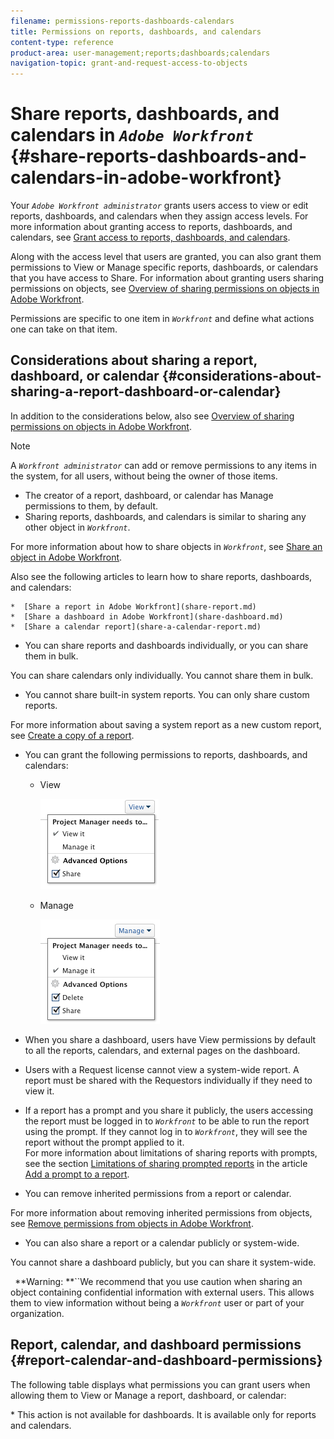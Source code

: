 ```yaml
---
filename: permissions-reports-dashboards-calendars
title: Permissions on reports, dashboards, and calendars
content-type: reference
product-area: user-management;reports;dashboards;calendars
navigation-topic: grant-and-request-access-to-objects
---
```




# Share reports, dashboards, and calendars in *`Adobe Workfront`* {#share-reports-dashboards-and-calendars-in-adobe-workfront}

Your *`Adobe Workfront administrator`* grants users access to view or edit reports, dashboards, and calendars when they assign access levels. For more information about granting access to reports, dashboards, and calendars, see [Grant access to reports, dashboards, and calendars](grant-access-reports-dashboards-calendars.md).


Along with the access level that users are granted, you can also grant them permissions to View or Manage specific reports, dashboards, or calendars that you have access to Share. For information about granting users sharing permissions on objects, see [Overview of sharing permissions on objects in Adobe Workfront](sharing-permissions-on-objects-overview.md). 


Permissions are specific to one item in *`Workfront`* and define what actions one can take on that item.


## Considerations about sharing a report, dashboard, or calendar {#considerations-about-sharing-a-report-dashboard-or-calendar}

In addition to the considerations below, also see [Overview of sharing permissions on objects in Adobe Workfront](sharing-permissions-on-objects-overview.md). 


>[!NOTE]
>
>A *`Workfront administrator`* can add or remove permissions to any items in the system, for all users, without being the owner of those items.  






*  The creator of a report, dashboard, or calendar has Manage permissions to them, by default.
*  Sharing reports, dashboards, and calendars is similar to sharing any other object in *`Workfront`*.


  For more information about how to share objects in *`Workfront`*, see [Share an object in Adobe Workfront](share-an-object.md). 


  Also see the following articles to learn how to share reports, dashboards, and calendars: 

    
    
    *  [Share a report in Adobe Workfront](share-report.md) 
    *  [Share a dashboard in Adobe Workfront](share-dashboard.md) 
    *  [Share a calendar report](share-a-calendar-report.md) 
    
    

*  You can share reports and dashboards individually, or you can share them in bulk.  



  You can share calendars only individually. You cannot share them in bulk.

*  You cannot share built-in system reports. You can only share custom reports.  



  For more information about saving a system report as a new custom report, see [Create a copy of a report](create-copy-report.md).

* You can grant the following permissions to reports, dashboards, and calendars:
    
    
    * View
    
    
      ![](assets/screen-shot-2014-01-22-at-10.19.55-am.png)    
    

    
    * Manage  

    
    
      ![](assets/screen-shot-2014-01-22-at-10.20.13-am.png)    
    

    
    
    
* When you share a dashboard, users have View permissions by default to all the reports, calendars, and external pages on the dashboard.
* Users with a Request license cannot view a system-wide report. A report must be shared with the Requestors individually if they need to view it.
* If a report has a prompt and you share it publicly, the users accessing the report must be logged in to *`Workfront`* to be able to run the report using the prompt. If they cannot log in to *`Workfront`*, they will see the report without the prompt applied to it.  
  For more information about limitations of sharing reports with prompts, see the section [Limitations of sharing prompted reports](add-prompt-report.md#limitations-of-running-public-prompted-reports) in the article [Add a prompt to a report](add-prompt-report.md).

*  You can remove inherited permissions from a report or calendar.


  For more information about removing inherited permissions from objects, see [Remove permissions from objects in Adobe Workfront](remove-permissions-from-objects.md). 

*  You can also share a report or a calendar publicly or system-wide.  



  You cannot share a dashboard publicly, but you can share it system-wide. 


  ` `**Warning: **``We recommend that you use caution when sharing an object containing confidential information with external users. This allows them to view information without being a *`Workfront`* user or part of your organization. 





## Report, calendar, and dashboard permissions {#report-calendar-and-dashboard-permissions}

The following table displays what permissions you can grant users when allowing them to View or Manage a report, dashboard, or calendar: ​

&#42; This action is not available for dashboards. It is available only for reports and calendars.

